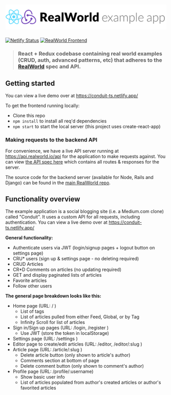 # ![React + Redux Example App](project-logo.png)

[![Netlify Status](https://api.netlify.com/api/v1/badges/1a274c7c-5d0a-4112-a5c8-681dfaecd8bf/deploy-status)](https://app.netlify.com/sites/conduit-ts/deploys)
[![RealWorld Frontend](https://img.shields.io/badge/realworld-frontend-%23783578.svg)](http://realworld.io)

> ### React + Redux codebase containing real world examples (CRUD, auth, advanced patterns, etc) that adheres to the [RealWorld](https://github.com/gothinkster/realworld-example-apps) spec and API.

## Getting started

You can view a live demo over at https://conduit-ts.netlify.app/

To get the frontend running locally:

- Clone this repo
- `npm install` to install all req'd dependencies
- `npm start` to start the local server (this project uses create-react-app)

### Making requests to the backend API

For convenience, we have a live API server running at
https://api.realworld.io/api for the application to make requests against. You
can view
[the API spec here](https://github.com/GoThinkster/productionready/blob/master/api)
which contains all routes & responses for the server.

The source code for the backend server (available for Node, Rails and Django)
can be found in the
[main RealWorld repo](https://github.com/gothinkster/realworld).

## Functionality overview

The example application is a social blogging site (i.e. a Medium.com clone)
called "Conduit". It uses a custom API for all requests, including
authentication. You can view a live demo over at https://conduit-ts.netlify.app/

**General functionality:**

- Authenticate users via JWT (login/signup pages + logout button on settings
  page)
- CRU\* users (sign up & settings page - no deleting required)
- CRUD Articles
- CR\*D Comments on articles (no updating required)
- GET and display paginated lists of articles
- Favorite articles
- Follow other users

**The general page breakdown looks like this:**

- Home page (URL: / )
  - List of tags
  - List of articles pulled from either Feed, Global, or by Tag
  - Infinity Scroll for list of articles
- Sign in/Sign up pages (URL: /login, /register )
  - Use JWT (store the token in localStorage)
- Settings page (URL: /settings )
- Editor page to create/edit articles (URL: /editor, /editor/:slug )
- Article page (URL: /article/:slug )
  - Delete article button (only shown to article's author)
  - Comments section at bottom of page
  - Delete comment button (only shown to comment's author)
- Profile page (URL: /profile/:username)
  - Show basic user info
  - List of articles populated from author's created articles or author's
    favorited articles
